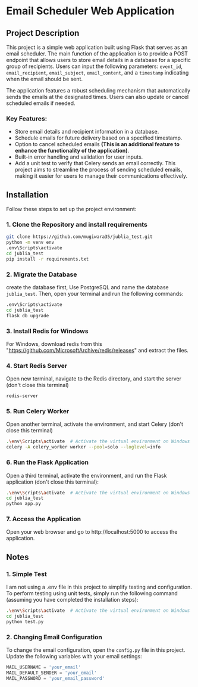 # Email Scheduler Web Application
## Project Description
This project is a simple web application built using Flask that serves as an email scheduler. The main function of the application is to provide a POST endpoint that allows users to store email details in a database for a specific group of recipients. Users can input the following parameters: `event_id`, `email_recipient`, `email_subject`, `email_content`, and a `timestamp` indicating when the email should be sent.

The application features a robust scheduling mechanism that automatically sends the emails at the designated times. Users can also update or cancel scheduled emails if needed.

### Key Features:
- Store email details and recipient information in a database.
- Schedule emails for future delivery based on a specified timestamp.
- Option to cancel scheduled emails **(This is an additional feature to enhance the functionality of the application)**.
- Built-in error handling and validation for user inputs.
- Add a unit test to verify that Celery sends an email correctly.
This project aims to streamline the process of sending scheduled emails, making it easier for users to manage their communications effectively.

## Installation

Follow these steps to set up the project environment:

### 1. Clone the Repository and install requirements

```bash
git clone https://github.com/mugiwara35/jublia_test.git
python -m venv env
.env\Scripts\activate
cd jublia_test
pip install -r requirements.txt
```
### 2. Migrate the Database
create the database first, Use PostgreSQL and name the database `jublia_test`. Then, open your terminal and run the following commands:
```bash
.env\Scripts\activate
cd jublia_test
flask db upgrade
```

### 3. Install Redis for Windows
For Windows, download redis from this "https://github.com/MicrosoftArchive/redis/releases" and extract the files.

### 4. Start Redis Server
Open new terminal, navigate to the Redis directory, and start the server (don't close this terminal)
```bash
redis-server
```
### 5. Run Celery Worker
Open another terminal, activate the environment, and start Celery (don't close this terminal)
```bash
.\env\Scripts\activate  # Activate the virtual environment on Windows
celery -A celery_worker worker --pool=solo --loglevel=info
```

### 6. Run the Flask Application
Open a third terminal, activate the environment, and run the Flask application (don't close this terminal):
```bash
.\env\Scripts\activate  # Activate the virtual environment on Windows
cd jublia_test
python app.py
```
### 7. Access the Application
Open your web browser and go to http://localhost:5000 to access the application.

## Notes
### 1. Simple Test 
I am not using a .env file in this project to simplify testing and configuration. To perform testing using unit tests, simply run the following command (assuming you have completed the installation steps):
```bash
.\env\Scripts\activate  # Activate the virtual environment on Windows
cd jublia_test
python test.py
```

### 2. Changing Email Configuration
To change the email configuration, open the `config.py` file in this project. Update the following variables with your email settings: 
```python
MAIL_USERNAME = 'your_email'
MAIL_DEFAULT_SENDER = 'your_email'
MAIL_PASSWORD = 'your_email_password'
```
